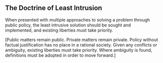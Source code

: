 ## The Doctrine of Least Intrusion
When presented with multiple approaches to solving a problem through public policy, the least intrusive solution should be sought and implemented, and existing liberties must take priority.




[Public matters remain public.  Private matters remain private.  Policy without factual justification has no place in a rational society.  Given any conflicts or ambiguity, existing liberties must take priority.  Where ambiguity is found, definitions must be adopted in order to move forward.]
